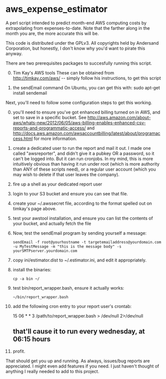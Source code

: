 aws_expense_estimator
=====================

A perl script intended to predict month-end AWS computing costs by extrapolating from expenses-to-date.  Note that the farther along in the month you are, the more accurate this will be.

This code is distributed under the GPLv3.  All copyrights held by Andersand Corporation, but honestly, I don't know why you'd want to pirate this anyway. 

There are two prerequisites packages to succesfully running this script.

0) Tim Kay's AWS tools
   These can be obtained from http://timkay.com/aws/ -- simply follow his instructions, to get this script

1) the sendEmail command
   On Ubuntu, you can get this with:
      sudo apt-get install sendemail

Next, you'll need to follow some configuration steps to get this working.

0) you'll need to ensure you've got enhanced billing turned on in AWS, and set to save in a specific bucket.  See http://aws.amazon.com/about-aws/whats-new/2012/06/05/aws-billing-enables-enhanced-csv-reports-and-programmatic-access/ and http://docs.aws.amazon.com/awsaccountbilling/latest/about/programaccess.html  for more information.

1) create a dedicated user to run the report and mail it out.  I made one called "awsreporter", and didn't give it a pubkey OR a password, so it can't be logged into.  But it can run cronjobs.  In my mind, this is more intuitively obvious than having it run under root (which is more authority than ANY of these scripts need), or a regular user account (which you may wish to delete if that user leaves the company).

2) fire up a shell as your dedicated report user

3) login to your S3 bucket and ensure you can see that file.

4) create your ~/.awssecret file, according to the format spelled out on timkay's page above.

5) test your awstool installation, and ensure you can list the contents of your bucket, and actually fetch the file

6) Now, test the sendEmail program by sending yourself a message:

       sendEmail -f root@yourhostname -t targetemailaddress@yourdomain.com -u MyTestMessage -m "this is the message body" -s yourSMTPserver.yourdomain.com

7) copy ini/estimator.dist to ~/.estimator.ini, and edit it appropriately.

8) install the binaries:

       cp -a bin ~/

9) test bin/report_wrapper.bash, ensure it actually works:

       ~/bin/report_wrapper.bash

10) add the following cron entry to your report user's crontab:

       15 06 * * 3  /path/to/report_wrapper.bash > /dev/null 2>/dev/null 
       ## that'll cause it to run every wednesday, at 06:15 hours

11) profit.



That should get you up and running.  As always, issues/bug reports are appreciated.  I might even add features if you need.  I just haven't thought of anything I really needed to add to this project.
